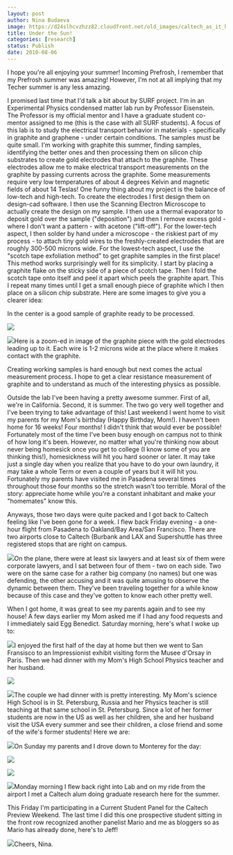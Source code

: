 ```yaml
---
layout: post
author: Nina Budaeva
image: https://d24slhcvzhzz82.cloudfront.net/old_images/caltech_as_it_happens/6a0105349b8251970b0133f2e02966970b.jpg
title: Under the Sun!
categories: [research]
status: Publish
date: 2010-08-06
---
```



I hope you're all enjoying your summer! Incoming Prefrosh, I remember that my Prefrosh summer was amazing! However, I'm not at all implying that my Techer summer is any less amazing.

I promised last time that I'd talk a bit about by SURF project. I'm in an Experimental Physics condensed matter lab run by Professor Eisenstein. The Professor is my official mentor and I have a graduate student co-mentor assigned to me (this is the case with all SURF students). A focus of this lab is to study the electrical transport behavior in materials - specifically in graphite and graphene - under certain conditions. The samples must be quite small. I'm working with graphite this summer, finding samples, identifying the better ones and then processing them on silicon chip substrates to create gold electrodes that attach to the graphite. These electrodes allow me to make electrical transport measurements on the graphite by passing currents across the graphite. Some measurements require very low temperatures of about 4 degrees Kelvin and magnetic fields of about 14 Teslas! One funny thing about my project is the balance of low-tech and high-tech. To create the electrodes I first design them on design-cad software. I then use the Scanning Electron Microscope to actually create the design on my sample. I then use a thermal evaporator to deposit gold over the sample ("deposition") and then I remove excess gold - where I don't want a pattern - with acetone ("lift-off"). For the lower-tech aspect, I then solder by hand under a microscope - the riskiest part of my process - to attach tiny gold wires to the freshly-created electrodes that are roughly 300-500 microns wide. For the lowest-tech aspect, I use the "scotch tape exfoliation method" to get graphite samples in the first place! This method works surprisingly well for its simplicity. I start by placing a graphite flake on the sticky side of a piece of scotch tape. Then I fold the scotch tape onto itself and peel it apart which peels the graphite apart. This I repeat many times until I get a small enough piece of graphite which I then place on a silicon chip substrate. Here are some images to give you a clearer idea:

In the center is a good sample of graphite ready to be processed.


![](https://d24slhcvzhzz82.cloudfront.net/old_images/caltech_as_it_happens/6a0105349b8251970b0133f2e0299c970b.jpg)

![](https://d24slhcvzhzz82.cloudfront.net/old_images/caltech_as_it_happens/6a0105349b8251970b01348603cee7970c.jpg)Here is a zoom-ed in image of the graphite piece with the gold electrodes leading up to it. Each wire is 1-2 microns wide at the place where it makes contact with the graphite.

Creating working samples is hard enough but next comes the actual measurement process. I hope to get a clear resistance measurement of graphite and to understand as much of the interesting physics as possible. 

Outside the lab I've been having a pretty awesome summer. First of all, we're in California. Second, it is summer. The two go very well together and I've been trying to take advantage of this!
Last weekend I went home to visit my parents for my Mom's birthday (Happy Birthday, Mom!). I haven't been home for 16 weeks! Four months! I didn't think that would ever be possible! Fortunately most of the time I've been busy enough on campus not to think of how long it's been. However, no matter what you're thinking now about never being homesick once you get to college (I know some of you are thinking this!), homesickness will hit you hard sooner or later. It may take just a single day when you realize that you have to do your own laundry, it may take a whole Term or even a couple of years but it will hit you. Fortunately my parents have visited me in Pasadena several times throughout those four months so the stretch wasn't too terrible. Moral of the story: appreciate home while you're a constant inhabitant and make your "homemates" know this.

Anyways, those two days were quite packed and I got back to Caltech feeling like I've been gone for a week. I flew back Friday evening - a one-hour flight from Pasadena to Oakland/Bay Area/San Francisco. There are two airports close to Caltech (Burbank and LAX and Supershuttle has three registered stops that are right on campus. 


![](https://d24slhcvzhzz82.cloudfront.net/old_images/caltech_as_it_happens/6a0105349b8251970b01348604cb96970c.jpg)On the plane, there were at least six lawyers and at least six of them were corporate lawyers, and I sat between four of them - two on each side. Two were on the same case for a rather big company (no names) but one was defending, the other accusing and it was quite amusing to observe the dynamic between them. They've been traveling together for a while know because of this case and they've gotten to know each other pretty well.

When I got home, it was great to see my parents again and to see my house! A few days earlier my Mom asked me if I had any food requests and I immediately said Egg Benedict. Saturday morning, here's what I woke up to:


![](https://d24slhcvzhzz82.cloudfront.net/old_images/caltech_as_it_happens/6a0105349b8251970b01348604cfbb970c.jpg)I enjoyed the first half of the day at home but then we went to San Fransisco to an Impressionist exhibit visiting form the Musee d'Orsay in Paris. Then we had dinner with my Mom's High School Physics teacher and her husband. 


![](https://d24slhcvzhzz82.cloudfront.net/old_images/caltech_as_it_happens/6a0105349b8251970b0133f2e1366b970b.jpg)

![](https://d24slhcvzhzz82.cloudfront.net/old_images/caltech_as_it_happens/6a0105349b8251970b01348604d98c970c.jpg)The couple we had dinner with is pretty interesting. My Mom's science High School is in St. Petersburg, Russia and her Physics teacher is still teaching at that same school in St. Petersburg. Since a lot of her former students are now in the US as well as her children, she and her husband visit the USA every summer and see their children, a close friend and some of the wife's former students! Here we are:


![](https://d24slhcvzhzz82.cloudfront.net/old_images/caltech_as_it_happens/6a0105349b8251970b01348604e106970c.jpg)On Sunday my parents and I drove down to Monterey for the day:


![](https://d24slhcvzhzz82.cloudfront.net/old_images/caltech_as_it_happens/6a0105349b8251970b0133f2e144ff970b.jpg)

![](https://d24slhcvzhzz82.cloudfront.net/old_images/caltech_as_it_happens/6a0105349b8251970b0133f2e1456f970b.jpg)

![](https://d24slhcvzhzz82.cloudfront.net/old_images/caltech_as_it_happens/6a0105349b8251970b0133f2e14b71970b.jpg)Monday morning I flew back right into Lab and on my ride from the airport I met a Caltech alum doing graduate research here for the summer.

This Friday I'm participating in a Current Student Panel for the Caltech Preview Weekend. The last time I did this one prospective student sitting in the front row recognized another panelist Mario and me as bloggers so as Mario has already done, here's to Jeff!


![](https://d24slhcvzhzz82.cloudfront.net/old_images/caltech_as_it_happens/6a0105349b8251970b01348604eb1d970c.jpg)Cheers,
Nina.

